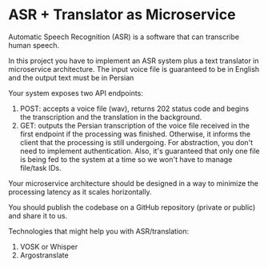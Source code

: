 # ASR + Translator as Microservice
Automatic Speech Recognition (ASR) is a software that can transcribe human speech.

In this project you have to implement an ASR system plus a text translator in microservice architecture. The input voice file is guaranteed to be in English and the output text must be in Persian

Your system exposes two API endpoints:
1. POST: accepts a voice file (wav), returns 202 status code and begins the transcription and the translation in the background.
2. GET: outputs the Persian transcription of the voice file received in the first endpoint if the processing was finished. Otherwise, it informs the client that the processing is still undergoing.
For abstraction, you don't need to implement authentication. Also, it's guaranteed that only one file is being fed to the system at a time so we won't have to manage file/task IDs.

Your microservice architecture should be designed in a way to minimize the processing latency as it scales horizontally.

You should publish the codebase on a GitHub repository (private or public) and share it to us.

Technologies that might help you with ASR/translation:
1. VOSK or Whisper
2. Argostranslate
